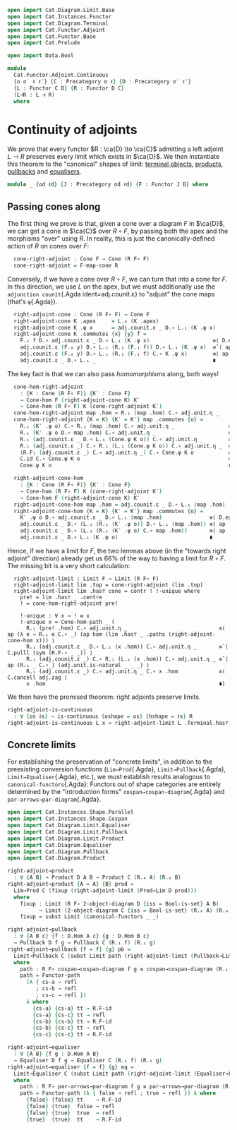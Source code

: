 ```agda
open import Cat.Diagram.Limit.Base
open import Cat.Instances.Functor
open import Cat.Diagram.Terminal
open import Cat.Functor.Adjoint
open import Cat.Functor.Base
open import Cat.Prelude

open import Data.Bool

module
  Cat.Functor.Adjoint.Continuous
  {o o′ ℓ ℓ′} {C : Precategory o ℓ} {D : Precategory o′ ℓ′}
  {L : Functor C D} {R : Functor D C}
  (L⊣R : L ⊣ R)
  where
```

<!--
```agda
private
  module L = Functor L
  module R = Functor R
  import Cat.Reasoning C as C
  import Cat.Reasoning D as D
  module adj = _⊣_ L⊣R
```
-->

# Continuity of adjoints

We prove that every functor $R : \ca{D} \to \ca{C}$ admitting a left
adjoint $L \dashv R$ preserves every limit which exists in $\ca{D}$. We
then instantiate this theorem to the "canonical" shapes of limit:
[terminal objects], [products], [pullbacks] and [equalisers].

[terminal objects]: Cat.Diagram.Terminal.html
[products]: Cat.Diagram.Product.html
[pullbacks]: Cat.Diagram.Pullbacks.html
[equalisers]: Cat.Diagram.Equaliser.html

```agda
module _ {od ℓd} {J : Precategory od ℓd} {F : Functor J D} where
```

<!--
```agda
  private module F = Functor F
  open Cone-hom
  open Terminal hiding (! ; !-unique)
  open Cone
```
-->

## Passing cones along

The first thing we prove is that, given a cone over a diagram $F$ in
$\ca{D}$, we can get a cone in $\ca{C}$ over $R \circ F$, by passing
both the apex and the morphisms "over" using $R$. In reality, this is
just the canonically-defined action of $R$ on cones over $F$:

```agda
  cone-right-adjoint : Cone F → Cone (R F∘ F)
  cone-right-adjoint = F-map-cone R
```

Conversely, if we have a cone over $R \circ F$, we can turn that into a
cone for $F$. In this direction, we use $L$ on the apex, but we must
additionally use the `adjunction counit`{.Agda ident=adj.counit.ε} to
"adjust" the cone maps (that's `ψ`{.Agda}).

```agda
  right-adjoint-cone : Cone (R F∘ F) → Cone F
  right-adjoint-cone K .apex     = L.₀ (K .apex)
  right-adjoint-cone K .ψ x      = adj.counit.ε _ D.∘ L.₁ (K .ψ x)
  right-adjoint-cone K .commutes {x} {y} f =
    F.₁ f D.∘ adj.counit.ε _ D.∘ L.₁ (K .ψ x)                    ≡⟨ D.extendl (sym (adj.counit.is-natural _ _ _)) ⟩
    adj.counit.ε (F.₀ y) D.∘ L.₁ (R.₁ (F.₁ f)) D.∘ L.₁ (K .ψ x)  ≡˘⟨ ap (λ e → adj.counit.ε _ D.∘ e) (L.F-∘ _ _) ⟩
    adj.counit.ε (F.₀ y) D.∘ L.₁ (R.₁ (F.₁ f) C.∘ K .ψ x)        ≡⟨ ap (λ e → adj.counit.ε _ D.∘ L.₁ e) (K .commutes f) ⟩
    adj.counit.ε _ D.∘ L.₁ _                                     ∎
```

The key fact is that we can also pass _homomorphisms_ along, both ways!

```agda
  cone-hom-right-adjoint
    : {K : Cone (R F∘ F)} {K′ : Cone F}
    → Cone-hom F (right-adjoint-cone K) K′
    → Cone-hom (R F∘ F) K (cone-right-adjoint K′)
  cone-hom-right-adjoint map .hom = R.₁ (map .hom) C.∘ adj.unit.η _
  cone-hom-right-adjoint {K = K} {K′ = K′} map .commutes {o} =
    R.₁ (K′ .ψ o) C.∘ R.₁ (map .hom) C.∘ adj.unit.η _                 ≡⟨ C.pulll (sym (R.F-∘ _ _)) ⟩
    R.₁ (K′ .ψ o D.∘ map .hom) C.∘ adj.unit.η _                       ≡⟨ ap (λ e → R.₁ e C.∘ _) (map .commutes) ⟩
    R.₁ (adj.counit.ε _ D.∘ L.₁ (Cone.ψ K o)) C.∘ adj.unit.η _        ≡˘⟨ C.pulll (sym (R.F-∘ _ _)) ⟩
    R.₁ (adj.counit.ε _) C.∘ R.₁ (L.₁ (Cone.ψ K o)) C.∘ adj.unit.η _  ≡˘⟨ C.pullr (adj.unit.is-natural _ _ _) ⟩
    (R.F₁ (adj.counit.ε _) C.∘ adj.unit.η _) C.∘ Cone.ψ K o           ≡⟨ ap (λ e → e C.∘ Cone.ψ K _) adj.zag ⟩
    C.id C.∘ Cone.ψ K o                                               ≡⟨ C.idl _ ⟩
    Cone.ψ K o                                                        ∎

  right-adjoint-cone-hom
    : {K : Cone (R F∘ F)} {K′ : Cone F}
    → Cone-hom (R F∘ F) K (cone-right-adjoint K′)
    → Cone-hom F (right-adjoint-cone K) K′
  right-adjoint-cone-hom map .hom = adj.counit.ε _ D.∘ L.₁ (map .hom)
  right-adjoint-cone-hom {K = K} {K′ = K′} map .commutes {o} =
    K′ .ψ o D.∘ adj.counit.ε _ D.∘ L.₁ (map .hom)               ≡⟨ D.extendl (sym (adj.counit.is-natural _ _ _)) ⟩
    adj.counit.ε _ D.∘ (L.₁ (R.₁ (K′ .ψ o)) D.∘ L.₁ (map .hom)) ≡⟨ ap (λ e → _ D.∘ e) (sym (L.F-∘ _ _)) ⟩
    adj.counit.ε _ D.∘ (L.₁ (R.₁ (K′ .ψ o) C.∘ map .hom))       ≡⟨ ap (λ e → _ D.∘ L.₁ e) (map .commutes) ⟩
    adj.counit.ε _ D.∘ L.₁ (K .ψ o)                             ∎
```

Hence, if we have a limit for $F$, the two lemmas above (in the "towards
right adjoint" direction) already get us 66% of the way to having a
limit for $R \circ F$. The missing bit is a very short calculation:

```
  right-adjoint-limit : Limit F → Limit (R F∘ F)
  right-adjoint-limit lim .top = cone-right-adjoint (lim .top)
  right-adjoint-limit lim .has⊤ cone = contr ! !-unique where
    pre! = lim .has⊤ _ .centre
    ! = cone-hom-right-adjoint pre!

    !-unique : ∀ x → ! ≡ x
    !-unique x = Cone-hom-path _ (
      R.₁ (pre! .hom) C.∘ adj.unit.η _                             ≡⟨ ap (λ e → R.₁ e C.∘ _) (ap hom (lim .has⊤ _ .paths (right-adjoint-cone-hom x))) ⟩
      R.₁ (adj.counit.ε _ D.∘ L.₁ (x .hom)) C.∘ adj.unit.η _       ≡˘⟨ C.pulll (sym (R.F-∘ _ _)) ⟩
      R.₁ (adj.counit.ε _) C.∘ R.₁ (L.₁ (x .hom)) C.∘ adj.unit.η _ ≡˘⟨ ap (R.₁ _ C.∘_) (adj.unit.is-natural _ _ _) ⟩
      R.₁ (adj.counit.ε _) C.∘ adj.unit.η _ C.∘ x .hom             ≡⟨ C.cancell adj.zag ⟩
      x .hom                                                       ∎)
```

We then have the promised theorem: right adjoints preserve limits.

```agda
right-adjoint-is-continuous
  : ∀ {os ℓs} → is-continuous {oshape = os} {hshape = ℓs} R
right-adjoint-is-continuous L x = right-adjoint-limit L .Terminal.has⊤ x
```

## Concrete limits

For establishing the preservation of "concrete limits", in addition to
the preexisting conversion functions (`Lim→Prod`{.Agda},
`Limit→Pullback`{.Agda}, `Limit→Equaliser`{.Agda}, etc.), we must
establish results analogous to `canonical-functors`{.Agda}: Functors out
of shape categories are entirely determined by the "introduction forms"
`cospan→cospan-diagram`{.Agda} and `par-arrows→par-diagram`{.Agda}.

```agda
open import Cat.Instances.Shape.Parallel
open import Cat.Instances.Shape.Cospan
open import Cat.Diagram.Limit.Equaliser
open import Cat.Diagram.Limit.Pullback
open import Cat.Diagram.Limit.Product
open import Cat.Diagram.Equaliser
open import Cat.Diagram.Pullback
open import Cat.Diagram.Product

right-adjoint→product
  : ∀ {A B} → Product D A B → Product C (R.₀ A) (R.₀ B)
right-adjoint→product {A = A} {B} prod =
  Lim→Prod C (fixup (right-adjoint-limit (Prod→Lim D prod)))
  where
    fixup : Limit (R F∘ 2-object-diagram D {iss = Bool-is-set} A B)
          → Limit (2-object-diagram C {iss = Bool-is-set} (R.₀ A) (R.₀ B))
    fixup = subst Limit (canonical-functors _ _)

right-adjoint→pullback
  : ∀ {A B c} {f : D.Hom A c} {g : D.Hom B c}
  → Pullback D f g → Pullback C (R.₁ f) (R.₁ g)
right-adjoint→pullback {f = f} {g} pb =
  Limit→Pullback C (subst Limit path (right-adjoint-limit (Pullback→Limit D pb)))
  where
    path : R F∘ cospan→cospan-diagram f g ≡ cospan→cospan-diagram (R.₁ f) (R.₁ g)
    path = Functor-path
      (λ { cs-a → refl
         ; cs-b → refl
         ; cs-c → refl })
      λ where
        {cs-a} {cs-a} tt → R.F-id
        {cs-a} {cs-c} tt → refl
        {cs-b} {cs-b} tt → R.F-id
        {cs-b} {cs-c} tt → refl
        {cs-c} {cs-c} tt → R.F-id

right-adjoint→equaliser
  : ∀ {A B} {f g : D.Hom A B}
  → Equaliser D f g → Equaliser C (R.₁ f) (R.₁ g)
right-adjoint→equaliser {f = f} {g} eq =
  Limit→Equaliser C (subst Limit path (right-adjoint-limit (Equaliser→Limit D eq)))
  where
    path : R F∘ par-arrows→par-diagram f g ≡ par-arrows→par-diagram (R.₁ f) (R.₁ g)
    path = Functor-path (λ { false → refl ; true → refl }) λ where
      {false} {false} tt    → R.F-id
      {false} {true}  false → refl
      {false} {true}  true  → refl
      {true}  {true}  tt    → R.F-id
```
